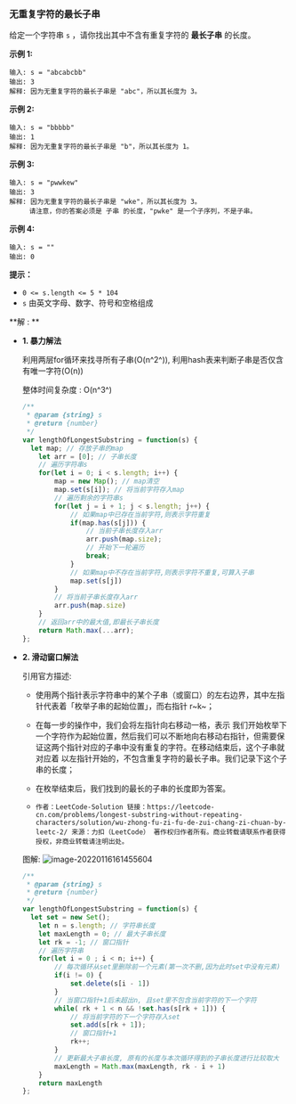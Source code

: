 ### 无重复字符的最长子串

给定一个字符串 `s` ，请你找出其中不含有重复字符的 **最长子串** 的长度。

 

**示例 1:**

```
输入: s = "abcabcbb"
输出: 3 
解释: 因为无重复字符的最长子串是 "abc"，所以其长度为 3。
```

**示例 2:**

```
输入: s = "bbbbb"
输出: 1
解释: 因为无重复字符的最长子串是 "b"，所以其长度为 1。
```

**示例 3:**

```
输入: s = "pwwkew"
输出: 3
解释: 因为无重复字符的最长子串是 "wke"，所以其长度为 3。
     请注意，你的答案必须是 子串 的长度，"pwke" 是一个子序列，不是子串。
```

**示例 4:**

```
输入: s = ""
输出: 0
```

 

**提示：**

- `0 <= s.length <= 5 * 104`
- `s` 由英文字母、数字、符号和空格组成



**解 : **

* **1. 暴力解法**

  利用两层for循环来找寻所有子串(O(n^2^)), 利用hash表来判断子串是否仅含有唯一字符(O(n))

  整体时间复杂度  : O(n^3^)

  ```js
  /**
   * @param {string} s
   * @return {number}
   */
  var lengthOfLongestSubstring = function(s) {
  	let map; // 存放子串的map
      let arr = [0]; // 子串长度
      // 遍历字符串s
      for(let i = 0; i < s.length; i++) {
          map = new Map(); // map清空
          map.set(s[i]); // 将当前字符存入map
          // 遍历剩余的字符串s
          for(let j = i + 1; j < s.length; j++) {
              // 如果map中已存在当前字符,则表示字符重复
              if(map.has(s[j])) {
                  // 当前子串长度存入arr
                  arr.push(map.size);
                  // 开始下一轮遍历
                  break;
              }
              // 如果map中不存在当前字符,则表示字符不重复,可算入子串
              map.set(s[j])
          }
          // 将当前子串长度存入arr
          arr.push(map.size)
      }
      // 返回arr中的最大值,即最长子串长度
      return Math.max(...arr);
  };
  ```

* **2. 滑动窗口解法**

  引用官方描述: 

  * 使用两个指针表示字符串中的某个子串（或窗口）的左右边界，其中左指针代表着「枚举子串的起始位置」，而右指针 r~k~；

  * 在每一步的操作中，我们会将左指针向右移动一格，表示 我们开始枚举下一个字符作为起始位置，然后我们可以不断地向右移动右指针，但需要保证这两个指针对应的子串中没有重复的字符。在移动结束后，这个子串就对应着 以左指针开始的，不包含重复字符的最长子串。我们记录下这个子串的长度；

  * 在枚举结束后，我们找到的最长的子串的长度即为答案。

  * `作者：LeetCode-Solution
    链接：https://leetcode-cn.com/problems/longest-substring-without-repeating-characters/solution/wu-zhong-fu-zi-fu-de-zui-chang-zi-chuan-by-leetc-2/
    来源：力扣（LeetCode）
    著作权归作者所有。商业转载请联系作者获得授权，非商业转载请注明出处。`

  图解: ![image-20220116161455604](https://cdn.jsdelivr.net/gh/wzc520pyfm/Picbed_PicGo@master/img/image-20220116161455604.png)

  

  ```js
  /**
   * @param {string} s
   * @return {number}
   */
  var lengthOfLongestSubstring = function(s) {
  	let set = new Set();
      let n = s.length; // 字符串长度
      let maxLength = 0; // 最大子串长度
      let rk = -1; // 窗口指针
      // 遍历字符串
      for(let i = 0 ; i < n; i++) {
          // 每次循环从set里删除前一个元素(第一次不删,因为此时set中没有元素)
          if(i != 0) {
              set.delete(s[i - 1])
          }
          // 当窗口指针+1后未超出n, 且set里不包含当前字符的下一个字符
          while( rk + 1 < n && !set.has(s[rk + 1])) {
              // 将当前字符的下一个字符存入set
              set.add(s[rk + 1]);
              // 窗口指针+1
              rk++;
          }
          // 更新最大子串长度, 原有的长度与本次循环得到的子串长度进行比较取大
          maxLength = Math.max(maxLength, rk - i + 1)
      }
      return maxLength
  };
  ```

  

